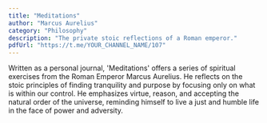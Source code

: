 ```yaml
---
title: "Meditations"
author: "Marcus Aurelius"
category: "Philosophy"
description: "The private stoic reflections of a Roman emperor."
pdfUrl: "https://t.me/YOUR_CHANNEL_NAME/107"
---
```

Written as a personal journal, 'Meditations' offers a series of spiritual exercises from the Roman Emperor Marcus Aurelius. He reflects on the stoic principles of finding tranquility and purpose by focusing only on what is within our control. He emphasizes virtue, reason, and accepting the natural order of the universe, reminding himself to live a just and humble life in the face of power and adversity.

